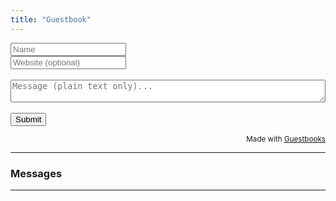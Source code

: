 ```yaml
---
title: "Guestbook"
---
```


<script async src="https://guestbooks.meadow.cafe/resources/js/embed_script/641/script.js"></script> 
<div id="guestbooks___guestbook-form-container">
    <form id="guestbooks___guestbook-form" action="https://guestbooks.meadow.cafe/guestbook/641/submit" method="post">
        <div class="guestbooks___input-container">
            <input placeholder="Name" type="text" id="name" name="name" required>
        </div>
        <div class="guestbooks___input-container">
            <input placeholder="Website (optional)" type="url" id="website" name="website">
        </div>
        <div id="guestbooks___challenge-answer-container"></div>  
        <br/>
        <div class="guestbooks___input-container">
            <textarea placeholder="Message (plain text only)..." id="text" name="text" style="width: 100%; box-sizing: border-box; resize: vertical;" required></textarea>
        </div>
        <br/>
        <input type="submit" value="Submit">
        <div id="guestbooks___error-message"></div>  
    </form>
</div>
<div id="guestbooks___guestbook-made-with" style="text-align: right;">
    <small>Made with <a target="_blank" href="https://guestbooks.meadow.cafe">Guestbooks</a></small>
</div>  
<hr style="margin: 1em 0;"/>
<h3 id="guestbooks___guestbook-messages-header">Messages</h3>
<div id="guestbooks___guestbook-messages-container"></div>  
</div>
<div id="guestbooks___guestbook-made-with" style="text-align: right;">
</div>  
<hr style="margin: 1em 0;"/>
